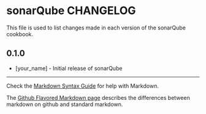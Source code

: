 sonarQube CHANGELOG
===================

This file is used to list changes made in each version of the sonarQube cookbook.

0.1.0
-----
- [your_name] - Initial release of sonarQube

- - -
Check the [Markdown Syntax Guide](http://daringfireball.net/projects/markdown/syntax) for help with Markdown.

The [Github Flavored Markdown page](http://github.github.com/github-flavored-markdown/) describes the differences between markdown on github and standard markdown.
